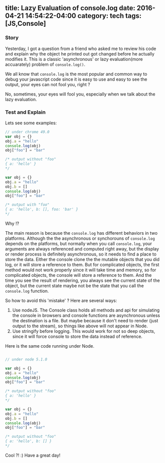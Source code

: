 title: Lazy Evaluation of console.log
date: 2016-04-21 14:54:22-04:00
category: tech
tags: [JS,Console]
---

### Story

Yesterday, I got a question from a friend who asked me to review his code and explain why the object he printed out got changed before he actually modifies it. This is a classic 'asynchronous' or lazy evaluation(more accuarately) problem of `console.log()`.

We all know that `console.log` is the most popular and common way to debug your javascript code since it is easy to use and easy to see the output, your eyes can not fool you, right ?

No, sometimes, your eyes will fool you, especially when we talk about the lazy evaluation.

### Test and Explain

Lets see some examples:

``` javascript
// under chrome 49.0
var obj = {}
obj.a = "hello"
console.log(obj)
obj["foo"] = "bar"

/* output without "foo"
{ a: 'hello' }
*/

var obj = {}
obj.a = "hello"
obj.b = []
console.log(obj)
obj["foo"] = "bar"

/* output with "foo"
{ a: 'hello', b: [], foo: 'bar' }
*/
```

Why !?

The main reason is because the `console.log` has different behaviors in two platforms. Although the the asynchronous or synchorouns of `console.log` depends on the platforms, but normally  when you call `console.log`, your arguments are always referenced and computed right away, but the display or render process is definitely asynchronous, so it needs to find a place to store the data. Either the console clone the the mutable objects that you did log, or it will store a reference to them. But for complicated objects, the first method would not work properly since it will take time and memory, so for complicated objects, the console will store a reference to them. And the time you see the result of rendering, you always see the current state of the object, but the current state maybe not be the state that you call the `console.log` function.

So how to avoid this 'mistake' ? Here are several ways:

1. Use nodeJS.
  The Console class holds all methods and api for simulating the console in browsers and console functions are asynchronous unless the destination is a file. But maybe because it don't need to render (just output to the stream), so things like above will not appear in Node.
2. Use stringify before logging.
  This would work for not so deep objects, since it will force console to store the data instead of reference.


Here is the same code running under Node.

``` javascript

// under node 5.1.0

var obj = {}
obj.a = "hello"
console.log(obj)
obj["foo"] = "bar"

/* output without "foo"
{ a: 'hello' }
*/

var obj = {}
obj.a = "hello"
obj.b = []
console.log(obj)
obj["foo"] = "bar"

/* output without "foo"
{ a: 'hello', b: [] }
*/
```

Cool ?! :) Have a great day!
